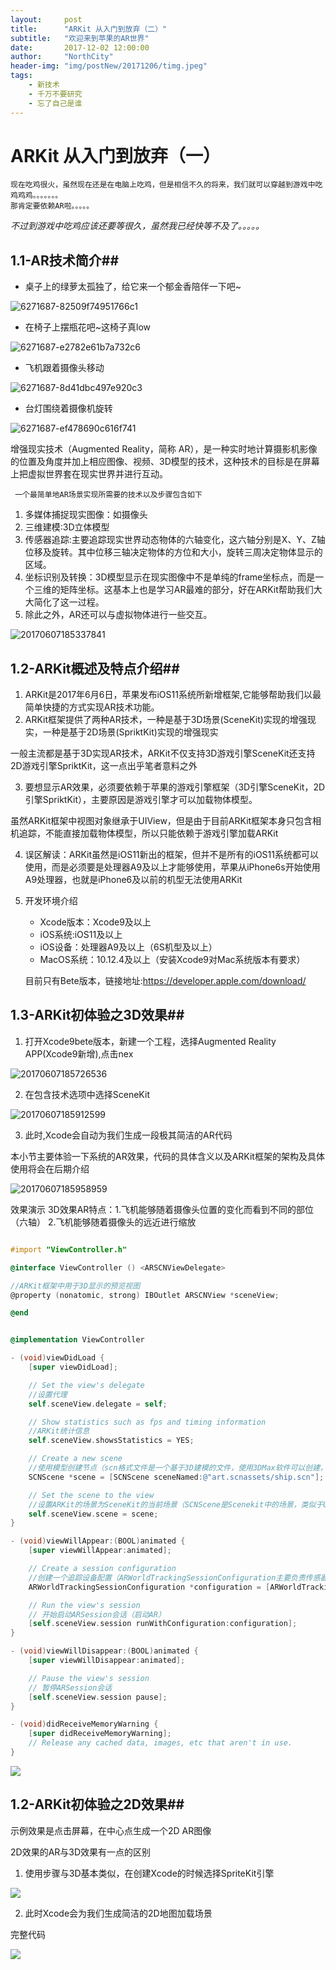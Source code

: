 ```yaml
---
layout:     post
title:      "ARKit 从入门到放弃（二）"
subtitle:   "欢迎来到苹果的AR世界"
date:       2017-12-02 12:00:00
author:     "NorthCity"
header-img: "img/postNew/20171206/timg.jpeg"
tags:
    - 新技术
    - 千万不要研究
    - 忘了自己是谁
---
```




# ARKit 从入门到放弃（一）

    现在吃鸡很火，虽然现在还是在电脑上吃鸡，但是相信不久的将来，我们就可以穿越到游戏中吃鸡鸡鸡。。。。。。。
    那肯定要依赖AR啦。。。。。

*不过到游戏中吃鸡应该还要等很久，虽然我已经快等不及了。。。。。*





## 1.1-AR技术简介##



- 桌子上的绿萝太孤独了，给它来一个郁金香陪伴一下吧~

![6271687-82509f74951766c1](https://northcity.github.io/img/postNew/20171206/6271687-82509f74951766c1.gif)



- 在椅子上摆瓶花吧~这椅子真low



![6271687-e2782e61b7a732c6](https://northcity.github.io/img/postNew/20171206/6271687-e2782e61b7a732c6.gif)



- 飞机跟着摄像头移动

![6271687-8d41dbc497e920c3](https://northcity.github.io/img/postNew/20171206/6271687-8d41dbc497e920c3.gif)



- 台灯围绕着摄像机旋转

![6271687-ef478690c616f741](https://northcity.github.io/img/postNew/20171206/6271687-ef478690c616f741.gif)



增强现实技术（Augmented Reality，简称 AR），是一种实时地计算摄影机影像的位置及角度并加上相应图像、视频、3D模型的技术，这种技术的目标是在屏幕上把虚拟世界套在现实世界并进行互动。

     一个最简单地AR场景实现所需要的技术以及步骤包含如下
1. 多媒体捕捉现实图像：如摄像头
2. 三维建模:3D立体模型
3. 传感器追踪:主要追踪现实世界动态物体的六轴变化，这六轴分别是X、Y、Z轴位移及旋转。其中位移三轴决定物体的方位和大小，旋转三周决定物体显示的区域。
4. 坐标识别及转换：3D模型显示在现实图像中不是单纯的frame坐标点，而是一个三维的矩阵坐标。这基本上也是学习AR最难的部分，好在ARKit帮助我们大大简化了这一过程。
5. 除此之外，AR还可以与虚拟物体进行一些交互。

![20170607185337841](https://northcity.github.io/img/postNew/20171206/20170607185337841.png)

## 1.2-ARKit概述及特点介绍##



1. ARKit是2017年6月6日，苹果发布iOS11系统所新增框架,它能够帮助我们以最简单快捷的方式实现AR技术功能。
2. ARKit框架提供了两种AR技术，一种是基于3D场景(SceneKit)实现的增强现实，一种是基于2D场景(SpriktKit)实现的增强现实

一般主流都是基于3D实现AR技术，ARKit不仅支持3D游戏引擎SceneKit还支持2D游戏引擎SpriktKit，这一点出乎笔者意料之外

3. 要想显示AR效果，必须要依赖于苹果的游戏引擎框架（3D引擎SceneKit，2D引擎SpriktKit），主要原因是游戏引擎才可以加载物体模型。

虽然ARKit框架中视图对象继承于UIView，但是由于目前ARKit框架本身只包含相机追踪，不能直接加载物体模型，所以只能依赖于游戏引擎加载ARKit

4. 误区解读：ARKit虽然是iOS11新出的框架，但并不是所有的iOS11系统都可以使用，而是必须要是处理器A9及以上才能够使用，苹果从iPhone6s开始使用A9处理器，也就是iPhone6及以前的机型无法使用ARKit

5. 开发环境介绍

   - Xcode版本：Xcode9及以上
   - iOS系统:iOS11及以上
   - iOS设备：处理器A9及以上（6S机型及以上）
   - MacOS系统：10.12.4及以上（安装Xcode9对Mac系统版本有要求）

   目前只有Bete版本，链接地址:https://developer.apple.com/download/



## 1.3-ARKit初体验之3D效果##



1. 打开Xcode9bete版本，新建一个工程，选择Augmented Reality APP(Xcode9新增),点击nex

![20170607185726536](https://northcity.github.io/img/postNew/20171206/20170607185726536.png)

2. 在包含技术选项中选择SceneKit

![20170607185912599](https://northcity.github.io/img/postNew/20171206/20170607185912599.png)

3. 此时,Xcode会自动为我们生成一段极其简洁的AR代码 

本小节主要体验一下系统的AR效果，代码的具体含义以及ARKit框架的架构及具体使用将会在后期介绍

![20170607185958959](https://northcity.github.io/img/postNew/20171206/20170607185958959.png)

效果演示 
3D效果AR特点：1.飞机能够随着摄像头位置的变化而看到不同的部位（六轴） 2.飞机能够随着摄像头的远近进行缩放

```objective-c

#import "ViewController.h"

@interface ViewController () <ARSCNViewDelegate>

//ARKit框架中用于3D显示的预览视图
@property (nonatomic, strong) IBOutlet ARSCNView *sceneView;

@end


@implementation ViewController

- (void)viewDidLoad {
    [super viewDidLoad];

    // Set the view's delegate
    //设置代理
    self.sceneView.delegate = self;

    // Show statistics such as fps and timing information
    //ARKit统计信息
    self.sceneView.showsStatistics = YES;

    // Create a new scene
    //使用模型创建节点（scn格式文件是一个基于3D建模的文件，使用3DMax软件可以创建，这里系统有一个默认的3D飞机）
    SCNScene *scene = [SCNScene sceneNamed:@"art.scnassets/ship.scn"];

    // Set the scene to the view
    //设置ARKit的场景为SceneKit的当前场景（SCNScene是Scenekit中的场景，类似于UIView）
    self.sceneView.scene = scene;
}

- (void)viewWillAppear:(BOOL)animated {
    [super viewWillAppear:animated];

    // Create a session configuration
    //创建一个追踪设备配置（ARWorldTrackingSessionConfiguration主要负责传感器追踪手机的移动和旋转）
    ARWorldTrackingSessionConfiguration *configuration = [ARWorldTrackingSessionConfiguration new];

    // Run the view's session
    // 开始启动ARSession会话（启动AR）
    [self.sceneView.session runWithConfiguration:configuration];
}

- (void)viewWillDisappear:(BOOL)animated {
    [super viewWillDisappear:animated];

    // Pause the view's session
    // 暂停ARSession会话
    [self.sceneView.session pause];
}

- (void)didReceiveMemoryWarning {
    [super didReceiveMemoryWarning];
    // Release any cached data, images, etc that aren't in use.
}
```



![](https://northcity.github.io/img/postNew/20171206/20170607190115086.png)



## 1.2-ARKit初体验之2D效果##



示例效果是点击屏幕，在中心点生成一个2D AR图像

2D效果的AR与3D效果有一点的区别

1. 使用步骤与3D基本类似，在创建Xcode的时候选择SpriteKit引擎

![](https://northcity.github.io/img/postNew/20171206/20170607192810537.png)



2. 此时Xcode会为我们生成简洁的2D地图加载场景

完整代码

![](https://northcity.github.io/img/postNew/20171206/20170607193101237.png)


















































